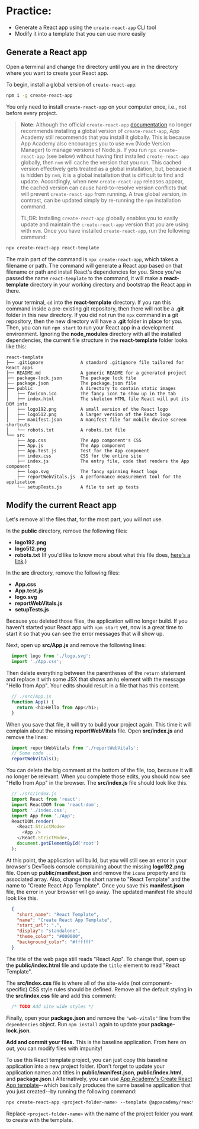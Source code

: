 # Practice:

- Generate a React app using the `create-react-app` CLI tool
- Modify it into a template that you can use more easily

## Generate a React app

Open a terminal and change the directory until you are in the directory where
you want to create your React app.

To begin, install a global version of `create-react-app`:

```bash
npm i -g create-react-app
```

You only need to install `create-react-app` on your computer once, i.e., not
before every project.

> **Note**: Although the official `create-react-app` [documentation][cra] no
> longer recommends installing a global version of `create-react-app`, App
> Academy still recommends that you install it globally. This is because App
> Academy also encourages you to use `nvm` (Node Version Manager) to manage
> versions of Node.js. If you run `npx create-react-app` (see below) without
> having first installed `create-react-app` globally, then `nvm` will cache the
> version that you run. This cached version effectively gets treated as a global
> installation, but, because it is hidden by `nvm`, it is a global installation
> that is difficult to find and update. Accordingly, when new `create-react-app`
> releases appear, the cached version can cause hard-to-resolve version
> conflicts that will prevent `create-react-app` from running. A true global
> version, in contrast, can be updated simply by re-running the `npm`
> installation command.
>
> TL;DR: Installing `create-react-app` globally enables you to easily update and
> maintain the `create-react-app` version that you are using with `nvm`.
Once you have installed `create-react-app`, run the following command:

```sh
npx create-react-app react-template
```

The main part of the command is `npx create-react-app`, which takes a filename
or path. The command will generate a React app based on that filename or path
and install React's dependencies for you. Since you've passed the name
`react-template` to the command, it will make a __react-template__ directory
in your working directory and bootstrap the React app in there.

In your terminal, `cd` into the __react-template__ directory. If you ran this
command inside a pre-existing git repository, then there will not be a __.git__
folder in this new directory. If you did not run the `npx` command in a git
repository, then the new directory will have a __.git__ folder in place for you.
Then, you can run `npm start` to run your React app in a development
environment. Ignoring the __node_modules__ directory with all the installed
dependencies, the current file structure in the __react-template__ folder looks
like this:

```plaintext
react-template
├── .gitignore              A standard .gitignore file tailored for React apps
├── README.md               A generic README for a generated project
├── package-lock.json       The package lock file
├── package.json            The package.json file
├── public                  A directory to contain static images
│   ├── favicon.ico         The fancy icon to show up in the tab
│   ├── index.html          The skeleton HTML file React will put its DOM into
│   ├── logo192.png         A small version of the React logo
│   ├── logo512.png         A larger version of the React logo
│   ├── manifest.json       A manifest file for mobile device screen shortcuts
│   └── robots.txt          A robots.txt file
└── src
    ├── App.css             The App component's CSS
    ├── App.js              The App component
    ├── App.test.js         Test for the App component
    ├── index.css           CSS for the entire site
    ├── index.js            The entry file, code that renders the App component
    ├── logo.svg            The fancy spinning React logo
    ├── reportWebVitals.js  A performance measurement tool for the application
    └── setupTests.js       A file to set up tests
```

## Modify the current React app

Let's remove all the files that, for the most part, you will not use.

In the __public__ directory, remove the following files:

- __logo192.png__
- __logo512.png__
- __robots.txt__ (If you'd like to know more about what this file does, [here's
  a link][robots.txt].)

In the __src__ directory, remove the following files:

- __App.css__
- __App.test.js__
- __logo.svg__
- __reportWebVitals.js__
- __setupTests.js__

Because you deleted those files, the application will no longer build. If
you haven't started your React app with `npm start` yet, now is a great time to
start it so that you can see the error messages that will show up.

Next, open up __src/App.js__ and remove the following lines:

```js
  import logo from './logo.svg';
  import './App.css';
```

Then delete everything between the parentheses of the `return` statement and
replace it with some JSX that shows an `h1` element with the message "Hello from
App". Your edits should result in a file that has this content.

```js
  // ./src/App.js
  function App() {
    return <h1>Hello from App</h1>;
  }
```

When you save that file, it will try to build your project again. This time it
will complain about the missing __reportWebVitals__ file. Open __src/index.js__
and remove the lines:

```js
  import reportWebVitals from './reportWebVitals';
  // Some code ...
  reportWebVitals();
```

You can delete the big comment at the bottom of the file, too, because it will
no longer be relevant. When you complete those edits, you should now see "Hello
from App" in the browser. The __src/index.js__ file should look like this.

```js
  // ./src/index.js
  import React from 'react';
  import ReactDOM from 'react-dom';
  import './index.css';
  import App from './App';
  ReactDOM.render(
    <React.StrictMode>
      <App />
    </React.StrictMode>,
    document.getElementById('root')
  );
```

At this point, the application will build, but you will still see an error in
your browser's DevTools console complaining about the missing __logo192.png__
file. Open up __public/manifest.json__ and remove the `icons` property and its
associated array. Also, change the short name to "React Template" and the name
to "Create React App Template". Once you save this __manifest.json__ file, the
error in your browser will go away. The updated manifest file should look like
this.

```json
  {
    "short_name": "React Template",
    "name": "Create React App Template",
    "start_url": ".",
    "display": "standalone",
    "theme_color": "#000000",
    "background_color": "#ffffff"
  }
```

The title of the web page still reads "React App". To change that, open up the
__public/index.html__ file and update the `title` element to read "React
Template".

The __src/index.css__ file is where all of the site-wide (not
component-specific) CSS style rules should be defined. Remove all the default
styling in the __src/index.css__ file and add this comment:

```css
  /* TODO Add site wide styles */
```

Finally, open your __package.json__ and remove the `"web-vitals"` line from the
`dependencies` object. Run `npm install` again to update your
__package-lock.json__.

**Add and commit your files.** This is the baseline application. From here on
out, you can modify files with impunity!

To use this React template project, you can just copy this baseline application
into a new project folder. (Don't forget to update your application names and
titles in __public/manifest.json__, __public/index.html__, and
__package.json__.) Alternatively, you can use [App Academy's Create React App
template]--which basically produces the same baseline application that you just
created--by running the following command:

```sh
npx create-react-app <project-folder-name> --template @appacademy/react-v17
```

Replace `<project-folder-name>` with the name of the project folder you want to
create with the template.

[cra]: https://create-react-app.dev/docs/getting-started/
[robots.txt]: https://en.wikipedia.org/wiki/Robots_exclusion_standard
[app academy's create react app template]: https://www.npmjs.com/package/@appacademy/cra-template-react-v17
